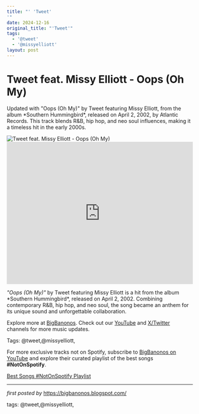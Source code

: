 ```yaml
---
title: "' 'Tweet'
'"
date: 2024-12-16
original_title: "'Tweet'"
tags:
  - '@tweet'
  - '@missyelliott'
layout: post
---
```

<!-- Title of the Post -->
<h1 >Tweet feat. Missy Elliott - Oops (Oh My)</h1> <!-- Introductory Text -->
<p >Updated with "Oops (Oh My)" by Tweet featuring Missy Elliott, from the album *Southern Hummingbird*, released on April 2, 2002, by Atlantic Records. This track blends R&B, hip hop, and neo soul influences, making it a timeless hit in the early 2000s.</p> <!-- Featured Image -->
<div > <img src="https://i1.sndcdn.com/artworks-000019338588-cx2b3z-t500x500.jpg" alt="Tweet feat. Missy Elliott - Oops (Oh My)" />
</div> <!-- YouTube Video Embed -->
<div > <iframe width="100%" height="385" src="https://www.youtube.com/embed/P5rqNyulfsQ" title="Tweet feat. Missy Elliott ÃƒÂ¢Ã¢â€šÂ¬Ã…Â½â€“ Oops (Oh My) (Official Video)" frameborder="0" allow="accelerometer; autoplay; clipboard-write; encrypted-media; gyroscope; picture-in-picture; web-share" referrerpolicy="strict-origin-when-cross-origin" allowfullscreen></iframe>
</div> <!-- Song Information -->
<div > <p><em>"Oops (Oh My)"</em> by Tweet featuring Missy Elliott is a hit from the album *Southern Hummingbird*, released on April 2, 2002. Combining contemporary R&B, hip hop, and neo soul, the song became an anthem for its unique sound and unforgettable collaboration.</p>
</div> <!-- Footer Links -->
<div > <p>Explore more at <a href="https://bigbanonos.blogspot.com/" target="_blank">BigBanonos</a>. Check out our <a href="https://www.youtube.com/@BigBanonos" target="_blank">YouTube</a> and <a href="https://x.com/bigbanonos" target="_blank">X/Twitter</a> channels for more music updates.</p>
</div> <!-- Tags -->
<p >Tags: @tweet,@missyelliott,</p>


<!--Subscribe and Playlist Links-->
<div>
    <p>For more exclusive tracks not on Spotify, subscribe to <a href="https://www.youtube.com/@BigBanonos" target="_blank">BigBanonos on YouTube</a> and explore their curated playlist of the best songs <strong>#NotOnSpotify</strong>.</p>
    <p><a href="https://www.youtube.com/playlist?list=PLtuNtuTatqI0kFahUCbtbfenC_ET5O_tr" target="_blank">Best Songs #NotOnSpotify Playlist<br /></a></p></div>

<hr />

<p><em>first posted by</em> <a href="https://bigbanonos.blogspot.com/" rel="noopener" target="_new">https://bigbanonos.blogspot.com/</a></p>

<p>tags: @tweet,@missyelliott,</p>
